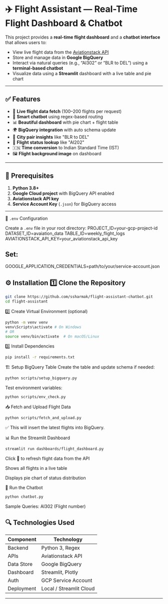 # ✈️ Flight Assistant — Real-Time Flight Dashboard & Chatbot

This project provides a **real-time flight dashboard** and a **chatbot interface** that allows users to:

- View live flight data from the [Aviationstack API](https://aviationstack.com/)
- Store and manage data in **Google BigQuery**
- Interact via natural queries (e.g., “AI302” or “BLR to DEL”) using a **terminal-based chatbot**
- Visualize data using a **Streamlit** dashboard with a live table and pie chart

---

## ✅ Features

- 🔄 **Live flight data fetch** (100–200 flights per request)
- 🧠 **Smart chatbot** using regex-based routing
- 📊 **Beautiful dashboard** with pie chart + flight table
- 🌍 **BigQuery integration** with auto schema update
- 🎯 **City pair insights** like "BLR to DEL"
- 🛬 **Flight status lookup** like "AI202"
- 🇮🇳 **Time conversion** to Indian Standard Time (IST)
- 🖼️ **Flight background image** on dashboard

---

## 🧱 Prerequisites

1. **Python 3.8+**
2. **Google Cloud project** with BigQuery API enabled
3. **Aviationstack API key**
4. **Service Account Key** (`.json`) for BigQuery access

---

🔐 `.env` Configuration

Create a `.env` file in your root directory:
PROJECT_ID=your-gcp-project-id
DATASET_ID=avaiation_data
TABLE_ID=weekly_flight_logs
AVIATIONSTACK_API_KEY=your_aviationstack_api_key

Set:
--
GOOGLE_APPLICATION_CREDENTIALS=path/to/your/service-account.json

⚙️ Installation
1️⃣ Clone the Repository
--- 
```bash
git clone https://github.com/ssharmak/flight-assistant-chatbot.git
cd flight-assistant
```

2️⃣ Create Virtual Environment (optional) 
```bash
python -m venv venv
venv\Scripts\activate # On Windows
# OR
source venv/bin/activate  # On macOS/Linux
```

3️⃣ Install Dependencies

```bash
pip install -r requirements.txt
```

🏗️ Setup BigQuery Table
Create the table and update schema if needed:
```bash
python scripts/setup_bigquery.py
```
Test environment variables:
```bash
python scripts/env_check.py
```

📥 Fetch and Upload Flight Data

```bash
python scripts/fetch_and_upload.py
```

✅ This will insert the latest flights into BigQuery.

📊 Run the Streamlit Dashboard
```bash
streamlit run dashboards/flight_dashboard.py
```
Click 🔁 to refresh flight data from the API

Shows all flights in a live table

Displays pie chart of status distribution

💬 Run the Chatbot
```bash
python chatbot.py
```
Sample Queries:
AI302 (Flight number) 

## 🔍 Technologies Used
| Component  | Technology              |
| ---------- | ----------------------- |
| Backend    | Python 3, Regex         |
| APIs       | Aviationstack API       |
| Data Store | Google BigQuery         |
| Dashboard  | Streamlit, Plotly       |
| Auth       | GCP Service Account     |
| Deployment | Local / Streamlit Cloud |
---
